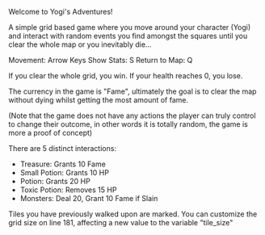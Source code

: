 Welcome to Yogi's Adventures!

A simple grid based game where you move around your character (Yogi) and interact with random events you find
amongst the squares until you clear the whole map or you inevitably die...

Movement: Arrow Keys
Show Stats: S
Return to Map: Q

If you clear the whole grid, you win.
If your health reaches 0, you lose.

The currency in the game is "Fame", ultimately the goal is to clear the map without dying whilst getting the most amount of fame.

(Note that the game does not have any actions the player can truly control to change their outcome, in other words it is totally random, the game is more a proof of concept)

There are 5 distinct interactions:
- Treasure: Grants 10 Fame
- Small Potion: Grants 10 HP
- Potion: Grants 20 HP
- Toxic Potion: Removes 15 HP
- Monsters: Deal 20, Grant 10 Fame if Slain

Tiles you have previously walked upon are marked.
You can customize the grid size on line 181, affecting a new value to the variable "tile_size"
